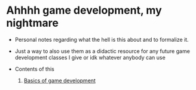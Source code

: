 # Ahhhh game development, my nightmare

+ Personal notes regarding what the hell is this about and to formalize it.
+ Just a way to also use them as a didactic resource for any future game development classes I give or idk whatever anybody can use

+ Contents of this
    1. [Basics of game development](./BasicsOfIt.md)
